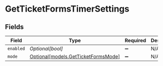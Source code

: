 # GetTicketFormsTimerSettings


## Fields

| Field                                                                  | Type                                                                   | Required                                                               | Description                                                            |
| ---------------------------------------------------------------------- | ---------------------------------------------------------------------- | ---------------------------------------------------------------------- | ---------------------------------------------------------------------- |
| `enabled`                                                              | *Optional[bool]*                                                       | :heavy_minus_sign:                                                     | N/A                                                                    |
| `mode`                                                                 | [Optional[models.GetTicketFormsMode]](../models/getticketformsmode.md) | :heavy_minus_sign:                                                     | N/A                                                                    |